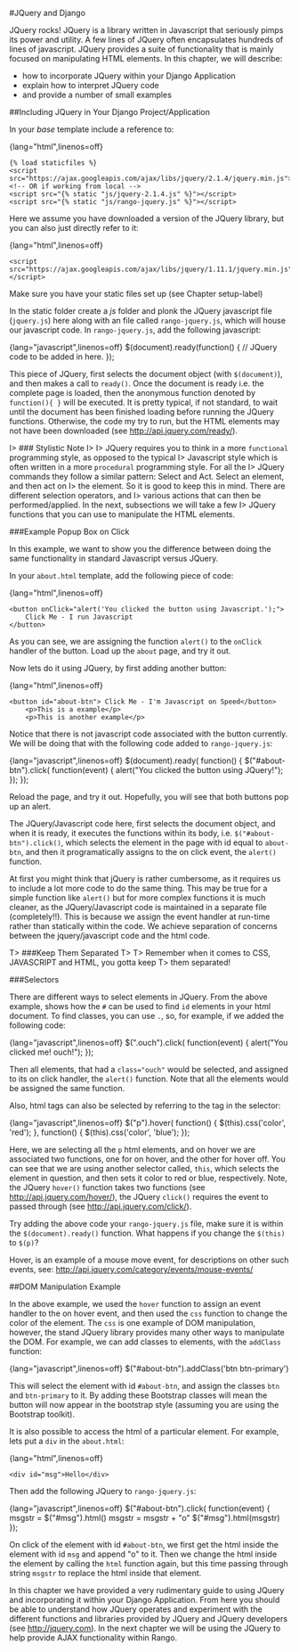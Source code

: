 #JQuery and Django

JQuery rocks! JQuery is a library written in Javascript that seriously
pimps its power and utility. A few lines of JQuery often encapsulates
hundreds of lines of javascript. JQuery provides a suite of
functionality that is mainly focused on manipulating HTML elements. In
this chapter, we will describe:

- how to incorporate JQuery within your Django Application
- explain how to interpret JQuery code
- and provide a number of small examples

##Including JQuery in Your Django Project/Application

In your *base* template include a reference to:

{lang="html",linenos=off}



	{% load staticfiles %}
	<script src="https://ajax.googleapis.com/ajax/libs/jquery/2.1.4/jquery.min.js">
	<!-- OR if working from local -->
	<script src="{% static "js/jquery-2.1.4.js" %}"></script>
	<script src="{% static "js/rango-jquery.js" %}"></script>


Here we assume you have downloaded a version of the JQuery library, but
you can also just directly refer to it:

{lang="html",linenos=off}



	<script src="https://ajax.googleapis.com/ajax/libs/jquery/1.11.1/jquery.min.js"></script>


Make sure you have your static files set up (see Chapter setup-label)

In the static folder create a *js* folder and plonk the JQuery
javascript file (`jquery.js`) here along with an file called
`rango-jquery.js`, which will house our javascript code. In
`rango-jquery.js`, add the following javascript:

{lang="javascript",linenos=off}
	$(document).ready(function() {
		// JQuery code to be added in here.
	});


This piece of JQuery, first selects the document object (with
`$(document)`), and then makes a call to `ready()`. Once the document is
ready i.e. the complete page is loaded, then the anonymous function
denoted by `function(){ }` will be executed. It is pretty typical, if
not standard, to wait until the document has been finished loading
before running the JQuery functions. Otherwise, the code my try to run,
but the HTML elements may not have been downloaded (see
<http://api.jquery.com/ready/>).

I> ### Stylistic Note
I>
I> JQuery requires you to think in a more `functional` programming style, as opposed to the typical 
I> Javascript style which is often written in a more `procedural` programming style. For all the 
I> JQuery commands they follow a similar pattern: Select and Act. Select an element, and then act on I> the element. So it is good to keep this in mind. There are different selection operators, and 
I> various actions that can then be performed/applied. In the next, subsections we will take a few I> JQuery functions that you can use to manipulate the HTML elements.

###Example Popup Box on Click

In this example, we want to show you the difference between doing the
same functionality in standard Javascript versus JQuery.

In your `about.html` template, add the following piece of code:

{lang="html",linenos=off}



	<button onClick="alert('You clicked the button using Javascript.');"> 
		Click Me - I run Javascript 
	</button>

As you can see, we are assigning the function `alert()` to the `onClick`
handler of the button. Load up the `about` page, and try it out.

Now lets do it using JQuery, by first adding another button:

{lang="html",linenos=off}



	<button id="about-btn"> Click Me - I'm Javascript on Speed</button>
		<p>This is a example</p>
		<p>This is another example</p>


Notice that there is not javascript code associated with the button
currently. We will be doing that with the following code added to
`rango-jquery.js`:

{lang="javascript",linenos=off}
	$(document).ready( function() {
		$("#about-btn").click( function(event) {
			alert("You clicked the button using JQuery!");
		});
	});

Reload the page, and try it out. Hopefully, you will see that both
buttons pop up an alert.

The JQuery/Javascript code here, first selects the document object, and
when it is ready, it executes the functions within its body, i.e.
`$("#about-btn").click()`, which selects the element in the page with id
equal to `about-btn`, and then it programatically assigns to the on
click event, the `alert()` function.

At first you might think that jQuery is rather cumbersome, as it
requires us to include a lot more code to do the same thing. This may be
true for a simple function like `alert()` but for more complex functions
it is much cleaner, as the JQuery/Javascript code is maintained in a
separate file (completely!!). This is because we assign the event
handler at run-time rather than statically within the code. We achieve
separation of concerns between the jquery/javascript code and the html
code.

T> ###Keep Them Separated
T>
T> Remember when it comes to CSS, JAVASCRIPT and HTML, you gotta keep
T> them separated!


###Selectors

There are different ways to select elements in JQuery. From the above
example, shows how the `#` can be used to find `id` elements in your
html document. To find classes, you can use `.`, so, for example, if we
added the following code:

{lang="javascript",linenos=off}
	$(".ouch").click( function(event) {
		alert("You clicked me! ouch!");
	});


Then all elements, that had a `class="ouch"` would be selected, and
assigned to its on click handler, the `alert()` function. Note that all
the elements would be assigned the same function.

Also, html tags can also be selected by referring to the tag in the
selector:

{lang="javascript",linenos=off}
	$("p").hover( function() {
		$(this).css('color', 'red');
	}, 
	function() {
		$(this).css('color', 'blue');
	});


Here, we are selecting all the `p` html elements, and on hover we are
associated two functions, one for on hover, and the other for hover off.
You can see that we are using another selector called, `this`, which
selects the element in question, and then sets it color to red or blue,
respectively. Note, the JQuery `hover()` function takes two functions
(see <http://api.jquery.com/hover/>), the JQuery `click()` requires the
event to passed through (see <http://api.jquery.com/click/>).

Try adding the above code your `rango-jquery.js` file, make sure it is
within the `$(document).ready()` function. What happens if you change
the `$(this)` to `$(p)`?

Hover, is an example of a mouse move event, for descriptions on other
such events, see: <http://api.jquery.com/category/events/mouse-events/>

##DOM Manipulation Example

In the above example, we used the `hover` function to assign an event
handler to the on hover event, and then used the `css` function to
change the color of the element. The `css` is one example of DOM
manipulation, however, the stand JQuery library provides many other ways
to manipulate the DOM. For example, we can add classes to elements, with
the `addClass` function:

{lang="javascript",linenos=off}
	$("#about-btn").addClass('btn btn-primary')


This will select the element with id `#about-btn`, and assign the
classes `btn` and `btn-primary` to it. By adding these Bootstrap classes
will mean the button will now appear in the bootstrap style (assuming
you are using the Bootstrap toolkit).

It is also possible to access the html of a particular element. For
example, lets put a `div` in the `about.html`:

{lang="html",linenos=off}



	<div id="msg">Hello</div>


Then add the following JQuery to `rango-jquery.js`:

{lang="javascript",linenos=off}
	$("#about-btn").click( function(event) {
		msgstr = $("#msg").html()
		msgstr = msgstr + "o"
		$("#msg").html(msgstr)
	 });


On click of the element with id `#about-btn`, we first get the html
inside the element with id `msg` and append "o" to it. Then we change
the html inside the element by calling the `html` function again, but
this time passing through string `msgstr` to replace the html inside
that element.

In this chapter we have provided a very rudimentary guide to using JQuery
and incorporating it within your Django Application. From here you
should be able to understand how JQuery operates and experiment with the
different functions and libraries provided by JQuery and JQuery
developers (see <http://jquery.com>). In the next chapter we will be
using the JQuery to help provide AJAX functionality within Rango.
